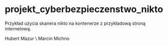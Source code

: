 # projekt_cyberbezpieczenstwo_nikto
Przykład użycia skanera nikto na kontenerze z przykładową stroną internetową.

Hubert Mazur \\
Marcin Michno
